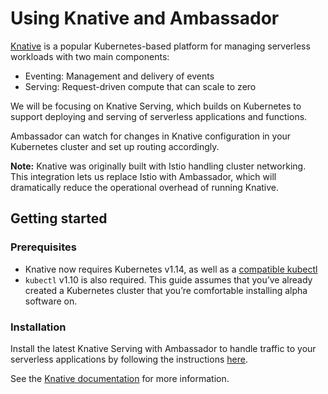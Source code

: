 # Using Knative and Ambassador

[Knative](https://knative.dev/) is a popular Kubernetes-based platform for managing serverless workloads with two main components:

- Eventing: Management and delivery of events
- Serving: Request-driven compute that can scale to zero

We will be focusing on Knative Serving, which builds on Kubernetes to support deploying and serving of serverless applications and functions.

Ambassador can watch for changes in Knative configuration in your Kubernetes cluster and set up routing accordingly.

**Note:** Knative was originally built with Istio handling cluster networking. This integration lets us replace Istio with  Ambassador, which will dramatically reduce the operational overhead of running Knative.

## Getting started

### Prerequisites

- Knative now requires Kubernetes v1.14, as well as a [compatible kubectl](https://knative.dev/docs/install/knative-with-ambassador/)
- `kubectl` v1.10 is also required. This guide assumes that you’ve already created a Kubernetes cluster that you’re comfortable installing alpha software on.

### Installation

Install the latest Knative Serving with Ambassador to handle traffic to your serverless applications by following the instructions [here](https://knative.dev/docs/install/knative-with-ambassador/).

See the [Knative documentation](https://knative.dev/docs/) for more information.
